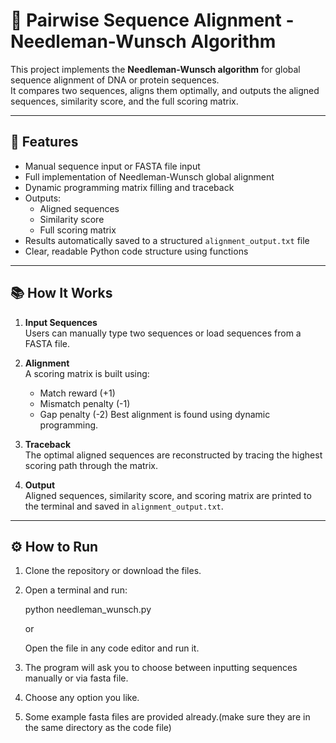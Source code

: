 # 🧬 Pairwise Sequence Alignment - Needleman-Wunsch Algorithm

This project implements the **Needleman-Wunsch algorithm** for global sequence alignment of DNA or protein sequences.  
It compares two sequences, aligns them optimally, and outputs the aligned sequences, similarity score, and the full scoring matrix.

---

## 🚀 Features

- Manual sequence input or FASTA file input
- Full implementation of Needleman-Wunsch global alignment
- Dynamic programming matrix filling and traceback
- Outputs:
  - Aligned sequences
  - Similarity score
  - Full scoring matrix
- Results automatically saved to a structured `alignment_output.txt` file
- Clear, readable Python code structure using functions

---

## 📚 How It Works

1. **Input Sequences**  
   Users can manually type two sequences or load sequences from a FASTA file.

2. **Alignment**  
   A scoring matrix is built using:
   - Match reward (+1)
   - Mismatch penalty (-1)
   - Gap penalty (-2)
   Best alignment is found using dynamic programming.

3. **Traceback**  
   The optimal aligned sequences are reconstructed by tracing the highest scoring path through the matrix.

4. **Output**  
   Aligned sequences, similarity score, and scoring matrix are printed to the terminal and saved in `alignment_output.txt`.

---

## ⚙️ How to Run

1. Clone the repository or download the files.
2. Open a terminal and run:
   
   python needleman_wunsch.py

   or

   Open the file in any code editor and run it.
3. The program will ask you to choose between inputting sequences manually or via fasta file.
4. Choose any option you like.
5. Some example fasta files are provided already.(make sure they are in the same directory as the code file)
